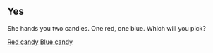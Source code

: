 ## Yes
She hands you two candies. One red, one blue. Which will you pick?

[Red candy](red.md)
[Blue candy](blue.md)